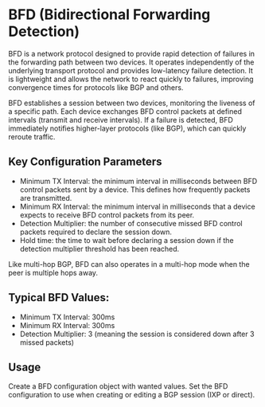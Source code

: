# BFD (Bidirectional Forwarding Detection)

BFD is a network protocol designed to provide rapid detection of failures in
the forwarding path between two devices. It operates independently of the
underlying transport protocol and provides low-latency failure detection. It
is lightweight and allows the network to react quickly to failures, improving
convergence times for protocols like BGP and others.

BFD establishes a session between two devices, monitoring the liveness of a
specific path. Each device exchanges BFD control packets at defined intervals
(transmit and receive intervals). If a failure is detected, BFD immediately
notifies higher-layer protocols (like BGP), which can quickly reroute traffic.

## Key Configuration Parameters

* Minimum TX Interval: the minimum interval in milliseconds between BFD
  control packets sent by a device. This defines how frequently packets are
  transmitted.
* Minimum RX Interval: the minimum interval in milliseconds that a device
  expects to receive BFD control packets from its peer.
* Detection Multiplier: the number of consecutive missed BFD control packets
  required to declare the session down.
* Hold time: the time to wait before declaring a session down if the detection
  multiplier threshold has been reached.

Like multi-hop BGP, BFD can also operates in a multi-hop mode when the peer is
multiple hops away.

## Typical BFD Values:

* Minimum TX Interval: 300ms
* Minimum RX Interval: 300ms
* Detection Multiplier: 3 (meaning the session is considered down after 3
  missed packets)

## Usage

Create a BFD configuration object with wanted values. Set the BFD
configuration to use when creating or editing a BGP session (IXP or direct).
